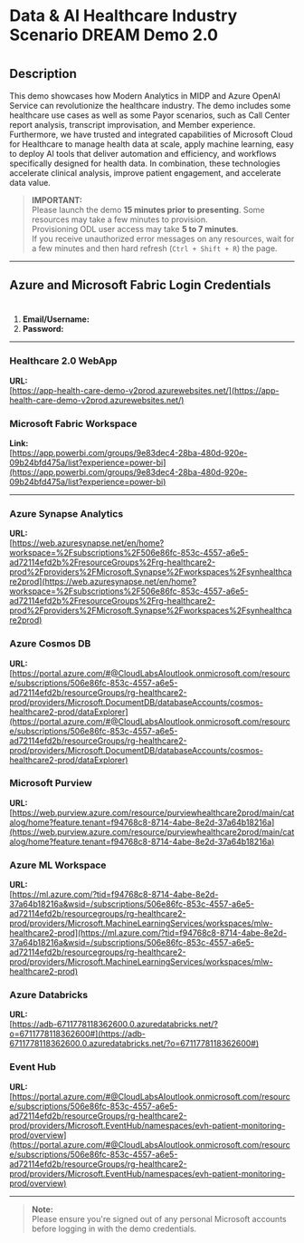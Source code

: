 # Data & AI Healthcare Industry Scenario DREAM Demo 2.0

#
## Description

This demo showcases how Modern Analytics in MIDP and Azure OpenAI Service can revolutionize the healthcare industry. The demo includes some healthcare use cases as well as some Payor scenarios, such as Call Center report analysis, transcript improvisation, and Member experience. Furthermore, we have trusted and integrated capabilities of Microsoft Cloud for Healthcare to manage health data at scale, apply machine learning, easy to deploy AI tools that deliver automation and efficiency, and workflows specifically designed for health data. In combination, these technologies accelerate clinical analysis, improve patient engagement, and accelerate data value.

> **IMPORTANT:**  
> Please launch the demo **15 minutes prior to presenting**. Some resources may take a few minutes to provision.  
> Provisioning ODL user access may take **5 to 7 minutes**.  
> If you receive unauthorized error messages on any resources, wait for a few minutes and then hard refresh (`Ctrl + Shift + R`) the page.

---

## Azure and Microsoft Fabric Login Credentials
#
1. **Email/Username:** <inject key="AzureAdUserEmail"></inject> 
2. **Password:** <inject key="AzureAdUserPassword"></inject>

---

### Healthcare 2.0 WebApp  
**URL:**  
[https://app-health-care-demo-v2prod.azurewebsites.net/](https://app-health-care-demo-v2prod.azurewebsites.net/)

### Microsoft Fabric Workspace  
**Link:**  
[https://app.powerbi.com/groups/9e83dec4-28ba-480d-920e-09b24bfd475a/list?experience=power-bi](https://app.powerbi.com/groups/9e83dec4-28ba-480d-920e-09b24bfd475a/list?experience=power-bi)

---

### Azure Synapse Analytics  
**URL:**  
[https://web.azuresynapse.net/en/home?workspace=%2Fsubscriptions%2F506e86fc-853c-4557-a6e5-ad72114efd2b%2FresourceGroups%2Frg-healthcare2-prod%2Fproviders%2FMicrosoft.Synapse%2Fworkspaces%2Fsynhealthcare2prod](https://web.azuresynapse.net/en/home?workspace=%2Fsubscriptions%2F506e86fc-853c-4557-a6e5-ad72114efd2b%2FresourceGroups%2Frg-healthcare2-prod%2Fproviders%2FMicrosoft.Synapse%2Fworkspaces%2Fsynhealthcare2prod)

### Azure Cosmos DB  
**URL:**  
[https://portal.azure.com/#@CloudLabsAIoutlook.onmicrosoft.com/resource/subscriptions/506e86fc-853c-4557-a6e5-ad72114efd2b/resourceGroups/rg-healthcare2-prod/providers/Microsoft.DocumentDB/databaseAccounts/cosmos-healthcare2-prod/dataExplorer](https://portal.azure.com/#@CloudLabsAIoutlook.onmicrosoft.com/resource/subscriptions/506e86fc-853c-4557-a6e5-ad72114efd2b/resourceGroups/rg-healthcare2-prod/providers/Microsoft.DocumentDB/databaseAccounts/cosmos-healthcare2-prod/dataExplorer)

### Microsoft Purview  
**URL:**  
[https://web.purview.azure.com/resource/purviewhealthcare2prod/main/catalog/home?feature.tenant=f94768c8-8714-4abe-8e2d-37a64b18216a](https://web.purview.azure.com/resource/purviewhealthcare2prod/main/catalog/home?feature.tenant=f94768c8-8714-4abe-8e2d-37a64b18216a)

### Azure ML Workspace  
**URL:**  
[https://ml.azure.com/?tid=f94768c8-8714-4abe-8e2d-37a64b18216a&wsid=/subscriptions/506e86fc-853c-4557-a6e5-ad72114efd2b/resourcegroups/rg-healthcare2-prod/providers/Microsoft.MachineLearningServices/workspaces/mlw-healthcare2-prod](https://ml.azure.com/?tid=f94768c8-8714-4abe-8e2d-37a64b18216a&wsid=/subscriptions/506e86fc-853c-4557-a6e5-ad72114efd2b/resourcegroups/rg-healthcare2-prod/providers/Microsoft.MachineLearningServices/workspaces/mlw-healthcare2-prod)

### Azure Databricks  
**URL:**  
[https://adb-6711778118362600.0.azuredatabricks.net/?o=6711778118362600#](https://adb-6711778118362600.0.azuredatabricks.net/?o=6711778118362600#)

### Event Hub  
**URL:**  
[https://portal.azure.com/#@CloudLabsAIoutlook.onmicrosoft.com/resource/subscriptions/506e86fc-853c-4557-a6e5-ad72114efd2b/resourceGroups/rg-healthcare2-prod/providers/Microsoft.EventHub/namespaces/evh-patient-monitoring-prod/overview](https://portal.azure.com/#@CloudLabsAIoutlook.onmicrosoft.com/resource/subscriptions/506e86fc-853c-4557-a6e5-ad72114efd2b/resourceGroups/rg-healthcare2-prod/providers/Microsoft.EventHub/namespaces/evh-patient-monitoring-prod/overview)

---

> **Note:**  
> Please ensure you're signed out of any personal Microsoft accounts before logging in with the demo credentials.
